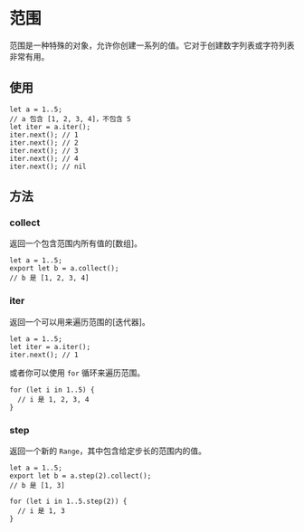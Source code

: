 # 范围

范围是一种特殊的对象，允许你创建一系列的值。它对于创建数字列表或字符列表非常有用。

## 使用

```nvs
let a = 1..5;
// a 包含 [1, 2, 3, 4]，不包含 5
let iter = a.iter();
iter.next(); // 1
iter.next(); // 2
iter.next(); // 3
iter.next(); // 4
iter.next(); // nil
```

## 方法

### collect

返回一个包含范围内所有值的[数组]。

```nvs
let a = 1..5;
export let b = a.collect();
// b 是 [1, 2, 3, 4]
```

### iter

返回一个可以用来遍历范围的[迭代器]。

```nvs
let a = 1..5;
let iter = a.iter();
iter.next(); // 1
```

或者你可以使用 `for` 循环来遍历范围。

```nvs
for (let i in 1..5) {
  // i 是 1, 2, 3, 4
}
```

### step

返回一个新的 `Range`，其中包含给定步长的范围内的值。

```nvs
let a = 1..5;
export let b = a.step(2).collect();
// b 是 [1, 3]

for (let i in 1..5.step(2)) {
  // i 是 1, 3
}
```
